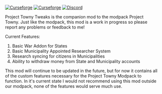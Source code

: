 [![Curseforge](http://cf.way2muchnoise.eu/full_694448_downloads.svg)](https://www.curseforge.com/minecraft/mc-mods/project-towny-tweaks)
[![Curseforge](http://cf.way2muchnoise.eu/versions/For%20MC_694448_all.svg)](https://www.curseforge.com/minecraft/mc-mods/project-towny-tweaks)
[![Discord](https://img.shields.io/discord/706595959034871990.svg?colorB=7289DA&logo=data:image/png;base64,iVBORw0KGgoAAAANSUhEUgAAAHYAAABWAgMAAABnZYq0AAAACVBMVEUAAB38%2FPz%2F%2F%2F%2Bm8P%2F9AAAAAXRSTlMAQObYZgAAAAFiS0dEAIgFHUgAAAAJcEhZcwAACxMAAAsTAQCanBgAAAAHdElNRQfhBxwQJhxy2iqrAAABoElEQVRIx7WWzdGEIAyGgcMeKMESrMJ6rILZCiiBg4eYKr%2Fd1ZAfgXFm98sJfAyGNwno3G9sLucgYGpQ4OGVRxQTREMDZjF7ILSWjoiHo1n%2BE03Aw8p7CNY5IhkYd%2F%2F6MtO3f8BNhR1QWnarCH4tr6myl0cWgUVNcfMcXACP1hKrGMt8wcAyxide7Ymcgqale7hN6846uJCkQxw6GG7h2MH4Czz3cLqD1zHu0VOXMfZjHLoYvsdd0Q7ZvsOkafJ1P4QXxrWFd14wMc60h8JKCbyQvImzlFjyGoZTKzohwWR2UzSONHhYXBQOaKKsySsahwGGDnb%2FiYPJw22sCqzirSULYy1qtHhXGbtgrM0oagBV4XiTJok3GoLoDNH8ooTmBm7ZMsbpFzi2bgPGoXWXME6XT%2BRJ4GLddxJ4PpQy7tmfoU2HPN6cKg%2BledKHBKlF8oNSt5w5g5o8eXhu1IOlpl5kGerDxIVT%2BztzKepulD8utXqpChamkzzuo7xYGk%2FkpSYuviLXun5bzdRf0Krejzqyz7Z3p0I1v2d6HmA07dofmS48njAiuMgAAAAASUVORK5CYII%3D)](https://discord.gg/DxECCP8EhV)

Project Towny Tweaks is the companion mod to the modpack Project Towny. Just like the modpack, this mod is a work in progress so please report any problems or feedback to me!

Current Features:
1) Basic War Addon for States
2) Basic Municipality Appointed Researcher System
3) Research syncing for citizens in Municipalities
4) Ability to withdraw money from State and Municipality accounts

This mod will continue to be updated in the future, but for now it contains all of the custom features necessary for the Project Towny Modpack to function. In it's current state I would not recommend using this mod outside our modpack, none of the features would serve much use.
